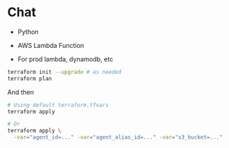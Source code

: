 # Chat

- Python
- AWS Lambda Function


- For prod lambda, dynamodb, etc
```sh
terraform init --upgrade # as needed
terraform plan
```

And then
```sh
# Using default terraform.tfvars
terraform apply

# Or
terraform apply \
  -var="agent_id=..." -var="agent_alias_id=..." -var="s3_bucket=..."
```
